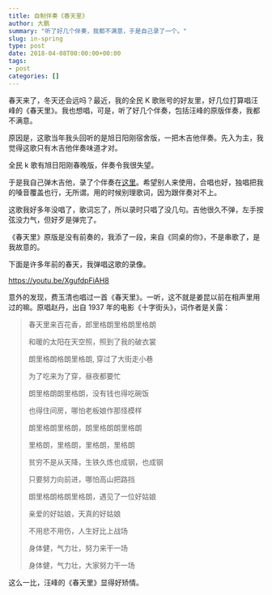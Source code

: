 ```yaml
---
title: 自制伴奏《春天里》
author: 大鹏
summary: "听了好几个伴奏，我都不满意，于是自己录了一个。"
slug: in-spring
type: post
date: 2018-04-08T00:00:00+00:00
tags:
- post
categories: []
---
```


春天来了，冬天还会远吗？最近，我的全民 K 歌账号的好友里，好几位打算唱汪峰的《春天里》。我也想唱，可是，听了好几个伴奏，包括汪峰的原版伴奏，我都不满意。

原因是，这歌当年我头回听的是旭日阳刚宿舍版，一把木吉他伴奏。先入为主，我觉得这歌只有木吉他伴奏味道才对。

全民 k 歌有旭日阳刚春晚版，伴奏令我很失望。

于是我自己弹木吉他，录了个伴奏在[这里](https://kg2.qq.com/node/play?s=mhnBxnmAIaWXvmM_&shareuid=649d9d85212c3489&topsource=a0_pn201001006_z11_u60004132_l1_t1523191319__)。希望别人来使用，合唱也好，独唱把我的嗓音覆盖也行，无所谓。用的时候别理歌词，因为跟伴奏对不上。

这歌我好多年没唱了，歌词忘了，所以录时只唱了没几句。吉他很久不弹，左手按弦没力气，但好歹是弹完了。

《春天里》原版是没有前奏的，我添了一段，来自《同桌的你》，不是串歌了，是我故意的。

下面是许多年前的春天，我弹唱这歌的录像。

https://youtu.be/XgufdpFiAH8

意外的发现，费玉清也唱过一首《春天里》。一听，这不就是姜昆以前在相声里用过的嘛。原唱赵丹，出自 1937 年的电影《十字街头》，词作者是关露：

> 春天里来百花香，郎里格朗里格朗里格朗
> 
> 和暖的太阳在天空照，照到了我的破衣裳
> 
> 朗里格朗格朗里格朗, 穿过了大街走小巷
> 
> 为了吃来为了穿，昼夜都要忙
> 
> 朗里格朗朗里格朗，没有钱也得吃碗饭
> 
> 也得住间房，哪怕老板娘作那怪模样
> 
> 朗里格朗里格朗，朗里格朗朗里格朗
> 
> 里格朗，里格朗，里格朗，里格朗
> 
> 贫穷不是从天降，生铁久炼也成钢，也成钢
> 
> 只要努力向前进，哪怕高山把路挡
> 
> 朗里格朗格朗里格朗，遇见了一位好姑娘
> 
> 亲爱的好姑娘，天真的好姑娘
> 
> 不用悲不用伤，人生好比上战场
> 
> 身体健，气力壮，努力来干一场
> 
> 身体健，气力壮，大家努力干一场

这么一比，汪峰的《春天里》显得好矫情。